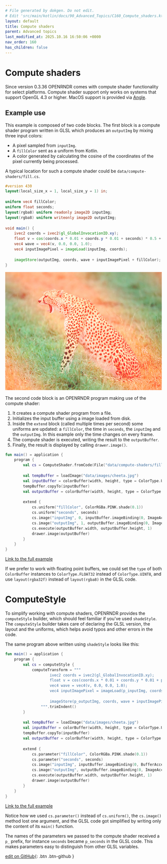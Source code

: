 ```yaml
---
# File generated by dokgen. Do not edit. 
# Edit 'src/main/kotlin/docs/90_Advanced_Topics/C160_Compute_shaders.kt' instead.
layout: default
title: Compute shaders
parent: Advanced topics
last_modified_at: 2025.10.16 16:50:06 +0000
nav_order: 160
has_children: false
---
```

 
# Compute shaders

Since version 0.3.36 OPENRNDR comes with compute shader functionality 
for select platforms. Compute shader support only works on systems 
that support OpenGL 4.3 or higher. MacOS support is provided via 
[Angle](https://github.com/openrndr/angle).

## Example use

This example is composed of two code blocks. The first block is a compute 
shader program written in GLSL which produces an `outputImg` by mixing 
three input colors:
* A pixel sampled from `inputImg`.
* A `fillColor` sent as a uniform from Kotlin.
* A color generated by calculating the cosine of the coordinates of the pixel 
currently being processed.

A typical location for such a compute shader could be 
`data/compute-shaders/fill.cs`.

```glsl
#version 430
layout(local_size_x = 1, local_size_y = 1) in;

uniform vec4 fillColor;
uniform float seconds;
layout(rgba8) uniform readonly image2D inputImg;
layout(rgba8) uniform writeonly image2D outputImg;

void main() {
    ivec2 coords = ivec2(gl_GlobalInvocationID.xy);
    float v = cos(coords.x * 0.01 + coords.y * 0.01 + seconds) * 0.5 + 0.5;
    vec4 wave = vec4(v, 0.0, 0.0, 1.0);
    vec4 inputImagePixel = imageLoad(inputImg, coords);

    imageStore(outputImg, coords, wave + inputImagePixel + fillColor);
}
``` 
 
<img alt="../media/compute-shaders-001.jpg" src="../media/compute-shaders-001.jpg" loading="lazy"> 
 
The second code block is an OPENRNDR program making use of the compute shader:
1. It creates a compute shader program from a file. 
1. Initializes the input buffer using a image loaded from disk.
1. Inside the `extend` block (called multiple times per second) some uniforms 
are updated: a `fillColor`, the time in 
`seconds`, the `inputImg` and the `outputImg`. In this example only 
the time changes on every frame.
1. The compute shader is executed, writing the result to the 
`outputBuffer`.
1. Finally, the result is displayed by calling `drawer.image()`. 
 
```kotlin
fun main() = application {
    program {
        val cs = ComputeShader.fromCode(File("data/compute-shaders/fill.cs").readText(), "cs1")
        
        val tempBuffer = loadImage("data/images/cheeta.jpg")
        val inputBuffer = colorBuffer(width, height, type = ColorType.UINT8)
        tempBuffer.copyTo(inputBuffer)
        val outputBuffer = colorBuffer(width, height, type = ColorType.UINT8)
        
        extend {
            cs.uniform("fillColor", ColorRGBa.PINK.shade(0.1))
            cs.uniform("seconds", seconds)
            cs.image("inputImg", 0, inputBuffer.imageBinding(0, ImageAccess.READ))
            cs.image("outputImg", 1, outputBuffer.imageBinding(0, ImageAccess.WRITE))
            cs.execute(outputBuffer.width, outputBuffer.height, 1)
            drawer.image(outputBuffer)
        }
    }
}
``` 
 
[Link to the full example](https://github.com/openrndr/openrndr-examples/blob/master/src/main/kotlin/examples/90_Advanced_Topics/C160_Compute_shaders000.kt) 
 
If we prefer to work with floating point buffers, we could set the `type`
of both `ColorBuffer` instances to `ColorType.FLOAT32` instead of `ColorType.UINT8`,
and use `layout(rgba32f)` instead of `layout(rgba8)` in the GLSL code.

# ComputeStyle

To simplify working with compute shaders, OPENRNDR provides the `computeStyle` builder,
which should feel familiar if you've used `shadeStyle`. The `computeStyle` builder
takes care of declaring the GLSL version, the layout and the uniforms, which helps
avoid typos and other errors in the code.

The same program above written using `shadeStyle` looks like this: 
 
```kotlin
fun main() = application {
    program {
        val cs = computeStyle {
            computeTransform = """
                    ivec2 coords = ivec2(gl_GlobalInvocationID.xy);
                    float v = cos(coords.x * 0.01 + coords.y * 0.01 + p_seconds) * 0.5 + 0.5;
                    vec4 wave = vec4(v, 0.0, 0.0, 1.0);
                    vec4 inputImagePixel = imageLoad(p_inputImg, coords);
                
                    imageStore(p_outputImg, coords, wave + inputImagePixel + p_fillColor);
                """.trimIndent()
        }
        
        val tempBuffer = loadImage("data/images/cheeta.jpg")
        val inputBuffer = colorBuffer(width, height, type = ColorType.UINT8)
        tempBuffer.copyTo(inputBuffer)
        val outputBuffer = colorBuffer(width, height, type = ColorType.UINT8)
        
        extend {
            cs.parameter("fillColor", ColorRGBa.PINK.shade(0.1))
            cs.parameter("seconds", seconds)
            cs.image("inputImg", inputBuffer.imageBinding(0, BufferAccess.READ))
            cs.image("outputImg", outputBuffer.imageBinding(0, ImageAccess.WRITE))
            cs.execute(outputBuffer.width, outputBuffer.height, 1)
            drawer.image(outputBuffer)
        }
    }
}
``` 
 
[Link to the full example](https://github.com/openrndr/openrndr-examples/blob/master/src/main/kotlin/examples/90_Advanced_Topics/C160_Compute_shaders001.kt) 
 
Notice how we used `cs.parameter()` instead of `cs.uniform()`, 
the `cs.image()` method lost one argument, and the GLSL code
got simplified by writing only the content of its `main()` function.

The names of the parameters we passed to the compute shader received a `p_` prefix,
for instance `seconds` became `p_seconds` in the GLSL code. This makes
parameters easy to distinguish from other GLSL variables. 

[edit on GitHub](https://github.com/openrndr/openrndr-guide/blob/main/src/main/kotlin/docs/90_Advanced_Topics/C160_Compute_shaders.kt){: .btn .btn-github }